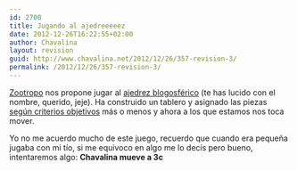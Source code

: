 ```yaml
---
id: 2700
title: Jugando al ajedreeeeez
date: 2012-12-26T16:22:55+02:00
author: Chavalina
layout: revision
guid: http://www.chavalina.net/2012/12/26/357-revision-3/
permalink: /2012/12/26/357-revision-3/
---
```

<a href="http://zootropo.f2o.org" target="_blank">Zootropo</a> nos propone jugar al <a href="http://zootropo.f2o.org/archivos/2005/03/03/ajedrez-blogosferico-ii/" target="_blank">ajedrez blogosférico</a> (te has lucido con el nombre, querido, jeje). Ha construido un tablero y asignado las piezas <a href="http://zootropo.f2o.org/archivos/2005/02/28/ajedrez-en-la-blogosfera/" target="_blank">según criterios objetivos</a> más o menos y ahora a los que estamos nos toca mover.

Yo no me acuerdo mucho de este juego, recuerdo que cuando era pequeña jugaba con mi tío, si me equivoco en algo me lo decís pero bueno, intentaremos algo: **Chavalina mueve a 3c**